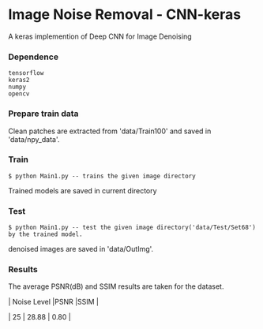 # Image Noise Removal - CNN-keras     
A keras implemention of Deep CNN for Image Denoising

### Dependence
```
tensorflow
keras2
numpy
opencv
```
### Prepare train data

Clean patches are extracted from 'data/Train100' and saved in 'data/npy_data'.

### Train
```
$ python Main1.py -- trains the given image directory
```

Trained models are saved in current directory

### Test
```
$ python Main1.py -- test the given image directory('data/Test/Set68') by the trained model.
```

denoised images are saved in 'data/OutImg'.

### Results

The average PSNR(dB) and SSIM results are taken for the dataset.

|  Noise Level |PSNR    |SSIM  |

| 25           | 28.88  | 0.80 |
